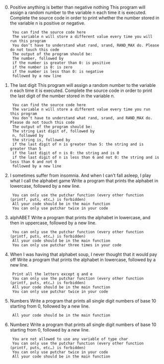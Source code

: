 0. Positive anything is better than negative nothing
        This program will assign a random number to the variable n each time it is executed. Complete the source code in order to print whether the number stored in the variable n is positive or negative.

        You can find the source code here
        The variable n will store a different value every time you will run this program
        You don’t have to understand what rand, srand, RAND_MAX do. Please do not touch this code
        The output of the program should be:
        The number, followed by
        if the number is greater than 0: is positive
        if the number is 0: is zero
        if the number is less than 0: is negative
        followed by a new line   

1. The last digit
        This program will assign a random number to the variable n each time it is executed. Complete the source code in order to print the last digit of the number stored in the variable n.

        You can find the source code here
        The variable n will store a different value every time you run this program
        You don’t have to understand what rand, srand, and RAND_MAX do. Please do not touch this code
        The output of the program should be:
        The string Last digit of, followed by
        n, followed by
        the string is, followed by
        if the last digit of n is greater than 5: the string and is greater than 5
        if the last digit of n is 0: the string and is 0
        if the last digit of n is less than 6 and not 0: the string and is less than 6 and not 0
        followed by a new line

2. I sometimes suffer from insomnia. And when I can't fall asleep, I play what I call the alphabet game
        Write a program that prints the alphabet in lowercase, followed by a new line.

        You can only use the putchar function (every other function (printf, puts, etc…) is forbidden)
        All your code should be in the main function
        You can only use putchar twice in your code

3. alphABET
        Write a program that prints the alphabet in lowercase, and then in uppercase, followed by a new line.

        You can only use the putchar function (every other function (printf, puts, etc…) is forbidden)
        All your code should be in the main function
        You can only use putchar three times in your code    

4. When I was having that alphabet soup, I never thought that it would pay off
        Write a program that prints the alphabet in lowercase, followed by a new line.

        Print all the letters except q and e
        You can only use the putchar function (every other function (printf, puts, etc…) is forbidden)
        All your code should be in the main function
        You can only use putchar twice in your code

5. Numbers
        Write a program that prints all single digit numbers of base 10 starting from 0, followed by a new line.

        All your code should be in the main function

6. Numberz
        Write a program that prints all single digit numbers of base 10 starting from 0, followed by a new line.

        You are not allowed to use any variable of type char
        You can only use the putchar function (every other function (printf, puts, etc…) is forbidden)
        You can only use putchar twice in your code
        All your code should be in the main function